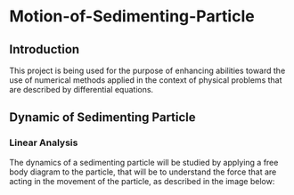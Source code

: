 # Motion-of-Sedimenting-Particle

## Introduction

This project is being used for the purpose of enhancing abilities toward the use of numerical methods applied in the context of physical problems that are described by differential equations.

## Dynamic of Sedimenting Particle

### Linear Analysis 

The dynamics of a sedimenting particle will be studied by applying a free body diagram to the particle, that will be to understand the force that are acting in the movement of the particle, as described in the image below:
